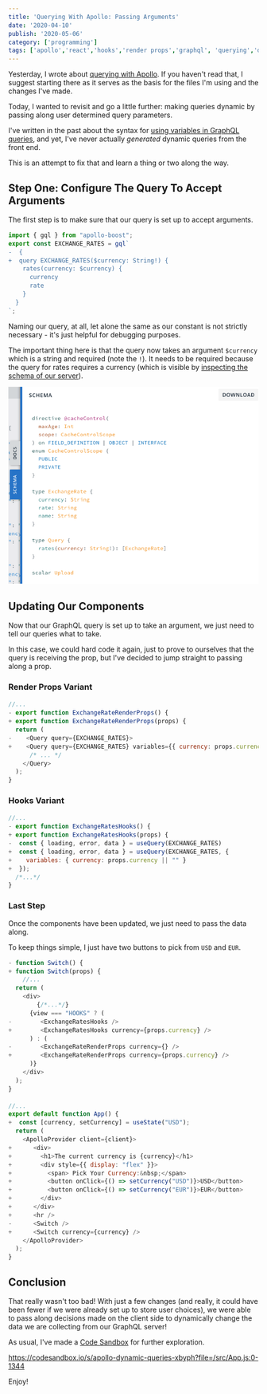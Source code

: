 ```yaml
---
title: 'Querying With Apollo: Passing Arguments'
date: '2020-04-10'
publish: '2020-05-06'
category: ['programming']
tags: ['apollo','react','hooks','render props','graphql', 'querying','dynamic','arguments']
---
```

Yesterday, I wrote about [querying with Apollo](../../2020-05-05/querying-with-apollo-renderprops-vs-hooks). If you haven't read that, I suggest starting there as it serves as the basis for the files I'm using and the changes I've made.

Today, I wanted to revisit and go a little further: making queries dynamic by passing along user determined query parameters.

I've written in the past about the syntax for [using variables in GraphQL queries](../../2019-07-24/graphql-variable-queries/), and yet, I've never actually _generated_ dynamic queries from the front end.

This is an attempt to fix that and learn a thing or two along the way.

## Step One: Configure The Query To Accept Arguments
The first step is to make sure that our query is set up to accept arguments.

```diff:title=query.js
import { gql } from "apollo-boost";
export const EXCHANGE_RATES = gql`
-  {
+  query EXCHANGE_RATES($currency: String!) {
    rates(currency: $currency) {
      currency
      rate
    }
  }
`;
```
Naming our query, at all, let alone the same as our constant is not strictly necessary - it's just helpful for debugging purposes.

The important thing here is that the query now takes an argument `$currency` which is a string and required (note the `!`). It needs to be required because the query for rates requires a currency (which is visible by [inspecting the schema of our server](https://48p1r2roz4.sse.codesandbox.io/)).

![](./schema.png)

## Updating Our Components
Now that our GraphQL query is set up to take an argument, we just need to tell our queries what to take.

In this case, we could hard code it again, just to prove to ourselves that the query is receiving the prop, but I've decided to jump straight to passing along a prop.
### Render Props Variant

```diff:title=ExchangeRateRenderProps.js
//...
- export function ExchangeRateRenderProps() {
+ export function ExchangeRateRenderProps(props) {
  return (
-    <Query query={EXCHANGE_RATES}>
+    <Query query={EXCHANGE_RATES} variables={{ currency: props.currency || "" }}>
      /* ... */
    </Query>
  );
}

```

### Hooks Variant
``` diff:title=ExchangeRateHooks.js
//...
- export function ExchangeRatesHooks() {
+ export function ExchangeRatesHooks(props) {
-  const { loading, error, data } = useQuery(EXCHANGE_RATES)
+  const { loading, error, data } = useQuery(EXCHANGE_RATES, {
+    variables: { currency: props.currency || "" }
+  });
  /*...*/
}

```

### Last Step
Once the components have been updated, we just need to pass the data along.

To keep things simple, I just have two buttons to pick from `USD` and `EUR`.

```diff:title=App.js
- function Switch() {
+ function Switch(props) {
	//...
  return (
    <div>
		{/*...*/}
      {view === "HOOKS" ? (
-        <ExchangeRatesHooks />
+        <ExchangeRatesHooks currency={props.currency} />
      ) : (
-        <ExchangeRateRenderProps currency={} />
+        <ExchangeRateRenderProps currency={props.currency} />
      )}
    </div>
  );
}

//...
export default function App() {
+  const [currency, setCurrency] = useState("USD");
  return (
    <ApolloProvider client={client}>
+      <div>
+        <h1>The current currency is {currency}</h1>
+        <div style={{ display: "flex" }}>
+          <span> Pick Your Currency:&nbsp;</span>
+          <button onClick={() => setCurrency("USD")}>USD</button>
+          <button onClick={() => setCurrency("EUR")}>EUR</button>
+        </div>
+      </div>
+      <hr />
-      <Switch />
+      <Switch currency={currency} />
    </ApolloProvider>
  );
}
```


## Conclusion
That really wasn't too bad! With just a few changes (and really, it could have been fewer if we were already set up to store user choices), we were able to pass along decisions made on the client side to dynamically change the data we are collecting from our GraphQL server!

As usual, I've made a [Code Sandbox](https://codesandbox.io/s/apollo-dynamic-queries-xbyph?file=/src/App.js:0-1344) for further exploration.

https://codesandbox.io/s/apollo-dynamic-queries-xbyph?file=/src/App.js:0-1344

Enjoy!
